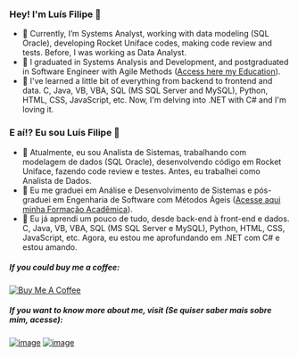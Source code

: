 ### Hey! I'm Luís Filipe 👋

- 🔭 Currently, I’m Systems Analyst, working with data modeling (SQL Oracle), developing Rocket Uniface codes, making code review and tests. Before, I was working as Data Analyst.
- 📖 I graduated in Systems Analysis and Development, and postgraduated in Software Engineer with Agile Methods ([Access here my Education](https://www.linkedin.com/in/lfeabreu/details/education/)).
- 🌱 I've learned a little bit of everything from backend to frontend and data. C, Java, VB, VBA, SQL (MS SQL Server and MySQL), Python, HTML, CSS, JavaScript, etc. Now, I'm delving into .NET with C# and I'm loving it.

### E aí!? Eu sou Luís Filipe 👋
- 🔭 Atualmente, eu sou Analista de Sistemas, trabalhando com modelagem de dados (SQL Oracle), desenvolvendo código em Rocket Uniface, fazendo code review e testes. Antes, eu trabalhei como Analista de Dados.
- 📖 Eu me graduei em Análise e Desenvolvimento de Sistemas e pós-graduei em Engenharia de Software com Métodos Ágeis ([Acesse aqui minha Formação Acadêmica](https://www.linkedin.com/in/lfeabreu/details/education/)).
- 🌱 Eu já aprendi um pouco de tudo, desde back-end à front-end e dados. C, Java, VB, VBA, SQL (MS SQL Server e MySQL), Python, HTML, CSS, JavaScript, etc. Agora, eu estou me aprofundando em .NET com C# e estou amando.

##### If you could buy me a coffee:
[![Buy Me A Coffee](https://img.shields.io/badge/Buy%20Me%20A%20Coffee-gray?style=for-the-badge&logo=buymeacoffee&link=https://www.buymeacoffee.com/lfeabreu)](https://www.buymeacoffee.com/lfeabreu)

##### If you want to know more about me, visit (Se quiser saber mais sobre mim, acesse):
<a href="https://www.linkedin.com/in/lfeabreu/">![image](https://img.shields.io/badge/LinkedIn-0077B5?style=for-the-badge&logo=linkedin&logoColor=white)</a>
<a href="https://cursos.alura.com.br/vitrinedev/lfeabreu">![image](https://img.shields.io/badge/Alura_--_Vitrine.Dev-093364?style=for-the-badge&logoColor=white)</a>
